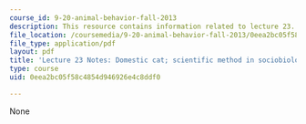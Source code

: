 ```yaml
---
course_id: 9-20-animal-behavior-fall-2013
description: This resource contains information related to lecture 23.
file_location: /coursemedia/9-20-animal-behavior-fall-2013/0eea2bc05f58c4854d946926e4c8ddf0_MIT9_20F13_Lec23.pdf
file_type: application/pdf
layout: pdf
title: 'Lecture 23 Notes: Domestic cat; scientific method in sociobiology'
type: course
uid: 0eea2bc05f58c4854d946926e4c8ddf0

---
```

None